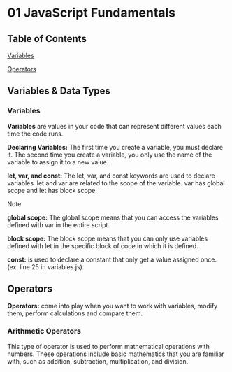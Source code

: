 # 01 JavaScript Fundamentals

## Table of Contents
[Variables](#variables--data-types) 

[Operators](#operators)

## Variables & Data Types

### Variables

**Variables** are values in your code that can represent different values each time the code runs.

**Declaring Variables:** The first time you create a variable, you must declare it. The second time you create a variable, you only use the name of the variable to assign it to a new value.

**let, var, and const:** The let, var, and const keywords are used to declare variables. let and var are related to the scope of the variable. var has global scope and let has block scope.


> [!NOTE]
>  
> **global scope:** The global scope means that you can access the variables defined with var in the entire script.
> 
> **block scope:** The block scope means that you can only use variables defined with let in the specific block of code in which it is defined.
> 
> **const:** is used to declare a constant that only get a value assigned once.  (ex. line 25 in variables.js).

## Operators

**Operators:** come into play when you want to work with variables, modify them, perform calculations and compare them.

### Arithmetic Operators

This type of operator is used to perform mathematical operations with numbers. These operations include basic mathematics that you are familiar with, such as addition, subtraction, multiplication, and division.




